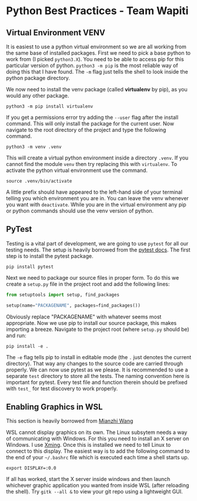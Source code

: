 # Python Best Practices - Team Wapiti

## Virtual Environment VENV

It is easiest to use a python virtual environment so we are all working from the same base of installed packages. First we need to pick a base python to work from (I picked `python3.X`). You need to be able to access pip for this particular version of python. `python3 -m pip` is the most reliable way of doing this that I have found. The `-m` flag just tells the shell to look inside the python package directory.

We now need to install the venv package (called **virtualenv** by pip), as you would any other package.

```
python3 -m pip install virtualenv
```

If you get a permissions error try adding the `--user` flag after the install command. This will only install the package for the current user. Now navigate to the root directory of the project and type the following command.

```
python3 -m venv .venv
```

This will create a virtual python environment inside a directory `.venv`. If you cannot find the module `venv` then try replacing this with `virtualenv`. To activate the python virtual environment use the command.

```
source .venv/bin/activate
```

A little prefix should have appeared to the left-hand side of your terminal telling you which environment you are in. You can leave the venv whenever you want with `deactivate`. While you are in the virtual environment any pip or python commands should use the venv version of python.

## PyTest

Testing is a vital part of development, we are going to use `pytest` for all our testing needs. The setup is heavily borrowed from the [pytest docs](https://docs.pytest.org/en/latest/goodpractices.html). The first step is to install the pytest package.

```
pip install pytest
```

Next we need to package our source files in proper form. To do this we create a `setup.py` file in the project root and add the following lines:

```python
from setuptools import setup, find_packages

setup(name="PACKAGENAME", packages=find_packages())
```

Obviously replace "PACKAGENAME" with whatever seems most appropriate. Now we use pip to install our source package, this makes importing a breeze. Navigate to the project root (where `setup.py` should be) and run:

```
pip install -e .
```

The `-e` flag tells pip to install in editable mode (the `.` just denotes the current directory). That way any changes to the source code are carried through properly. We can now use pytest as we please. It is recommended to use a separate `test` directory to store all the tests. The naming convention here is important for pytest. Every test file and function therein should be prefixed with `test_` for test discovery to work properly.

## Enabling Graphics in WSL

This section is heavily borrowed from [Mianzhi Wang](https://research.wmz.ninja/articles/2017/11/setting-up-wsl-with-graphics-and-audio.html)

WSL cannot display graphics on its own. The Linux subsytem needs a way of communicating with Windows. For this you need to install an X server on Windows. I use [Xming](https://sourceforge.net/projects/xming/). Once this is installed we need to tell Linux to connect to this display. The easiest way is to add the following command to the end of your `~/.bashrc` file which is executed each time a shell starts up.

```
export DISPLAY=:0.0
```

If all has worked, start the X server inside windows and then launch whichever graphic application you wanted from inside WSL (after reloading the shell). Try `gitk --all &` to view your git repo using a lightweight GUI.